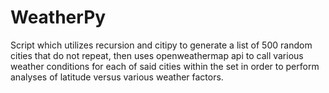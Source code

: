 # WeatherPy

Script which utilizes recursion and citipy to generate a list of 500 random cities that do not repeat, then uses openweathermap api to call various weather conditions for each of said cities within the set in order to perform analyses of latitude versus various weather factors.



